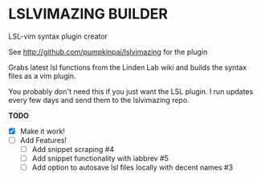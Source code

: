 # LSLVIMAZING BUILDER
LSL-vim syntax plugin creator

See http://github.com/pumpkinpai/lslvimazing for the plugin

Grabs latest lsl functions from the Linden Lab wiki and builds the syntax files as a vim plugin.

You probably don't need this if you just want the LSL plugin.  I run updates every few days and send them to the lslvimazing repo.

**TODO**
- [x] Make it work!
- [ ] Add Features!
  - [ ] Add snippet scraping #4
  - [ ] Add snippet functionality with iabbrev #5
  - [ ] Add option to autosave lsl files locally with decent names #3
